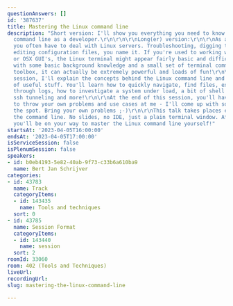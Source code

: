 ```yaml
---
questionAnswers: []
id: '387637'
title: Mastering the Linux command line
description: "Short version: I'll show you everything you need to know about the Linux
  command line as a developer.\r\n\r\n\r\nLong(er) version:\r\n\r\nAs a developer,
  you often have to deal with Linux servers. Troubleshooting, digging through logs,
  editing configuration files, you name it. If you're used to working with Windows
  or OSX GUI's, the Linux terminal might appear fairly basic and difficult to use.\r\n\r\nBut,
  with some basic background knowledge and a small set of terminal commands in your
  toolbox, it can actually be extremely powerful and loads of fun!\r\n\r\nIn this
  session, I'll explain the concepts behind the Linux command line and I'll demo loads
  of useful stuff. You'll learn how to quickly navigate, find files, examine and search
  through logs, how to investigate a system under load, a bit of shell scripting,
  ssh tunneling and more!\r\n\r\nAt the end of this session, you'll have the chance
  to throw your own problems and use cases at me - I'll come up with solutions on
  the spot. Bring your own problems ;-)\r\n\r\nThis talk takes places entirely in
  the command line. No slides, no IDE, just a plain terminal window. After this session,
  you'll be on your way to master the Linux command line yourself!"
startsAt: '2023-04-05T16:00:00'
endsAt: '2023-04-05T17:00:00'
isServiceSession: false
isPlenumSession: false
speakers:
- id: b0eb4193-5e82-40ab-9f73-c33b6a610ba9
  name: Bert Jan Schrijver
categories:
- id: 43783
  name: Track
  categoryItems:
  - id: 143435
    name: Tools and techniques
  sort: 0
- id: 43785
  name: Session Format
  categoryItems:
  - id: 143440
    name: session
  sort: 2
roomId: 33060
room: 402 (Tools and Techniques)
liveUrl: 
recordingUrl: 
slug: mastering-the-linux-command-line

---
```

